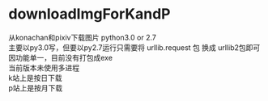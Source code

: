 # downloadImgForKandP
从konachan和pixiv下载图片 python3.0 or 2.7</br>
主要以py3.0写，但要以py2.7运行只需要将 urllib.request 包 换成 urllib2包即可</br>
因功能单一，目前没有打包成exe</br>
当前版本未使用多进程</br>
k站上是按日下载<br>
p站上是按月下载

